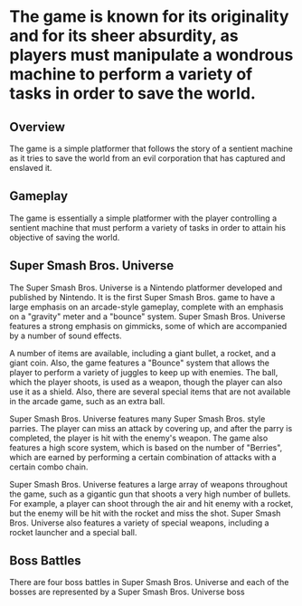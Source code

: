 # The game is known for its originality and for its sheer absurdity, as players must manipulate a wondrous machine to perform a variety of tasks in order to save the world.

## Overview

The game is a simple platformer that follows the story of a sentient machine as it tries to save the world from an evil corporation that has captured and enslaved it.

## Gameplay

The game is essentially a simple platformer with the player controlling a sentient machine that must perform a variety of tasks in order to attain his objective of saving the world.

## Super Smash Bros. Universe

The Super Smash Bros. Universe is a Nintendo platformer developed and published by Nintendo. It is the first Super Smash Bros. game to have a large emphasis on an arcade-style gameplay, complete with an emphasis on a "gravity" meter and a "bounce" system. Super Smash Bros. Universe features a strong emphasis on gimmicks, some of which are accompanied by a number of sound effects.

A number of items are available, including a giant bullet, a rocket, and a giant coin. Also, the game features a "Bounce" system that allows the player to perform a variety of juggles to keep up with enemies. The ball, which the player shoots, is used as a weapon, though the player can also use it as a shield. Also, there are several special items that are not available in the arcade game, such as an extra ball.

Super Smash Bros. Universe features many Super Smash Bros. style parries. The player can miss an attack by covering up, and after the parry is completed, the player is hit with the enemy's weapon. The game also features a high score system, which is based on the number of "Berries", which are earned by performing a certain combination of attacks with a certain combo chain.

Super Smash Bros. Universe features a large array of weapons throughout the game, such as a gigantic gun that shoots a very high number of bullets. For example, a player can shoot through the air and hit enemy with a rocket, but the enemy will be hit with the rocket and miss the shot. Super Smash Bros. Universe also features a variety of special weapons, including a rocket launcher and a special ball.

## Boss Battles

There are four boss battles in Super Smash Bros. Universe and each of the bosses are represented by a Super Smash Bros. Universe boss
